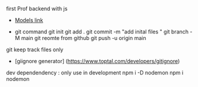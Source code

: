 first Prof backend with js
- [Models link]()

* git command 
git init 
git add .
git commit -m "add inital files "
git branch -M main
git reomte from github
git push -u origin main



git keep track files only


- [giignore generator] (https://www.toptal.com/developers/gitignore)

dev dependendency : only use in development
npm i -D nodemon
npm i nodemon  